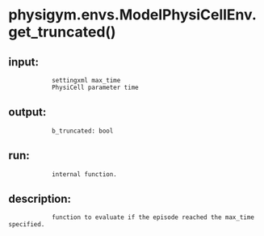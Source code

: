 # physigym.envs.ModelPhysiCellEnv.get_truncated()


## input:
```
            settingxml max_time
            PhysiCell parameter time

```

## output:
```
            b_truncated: bool

```

## run:
```
            internal function.

```

## description:
```
            function to evaluate if the episode reached the max_time specified.
        
```